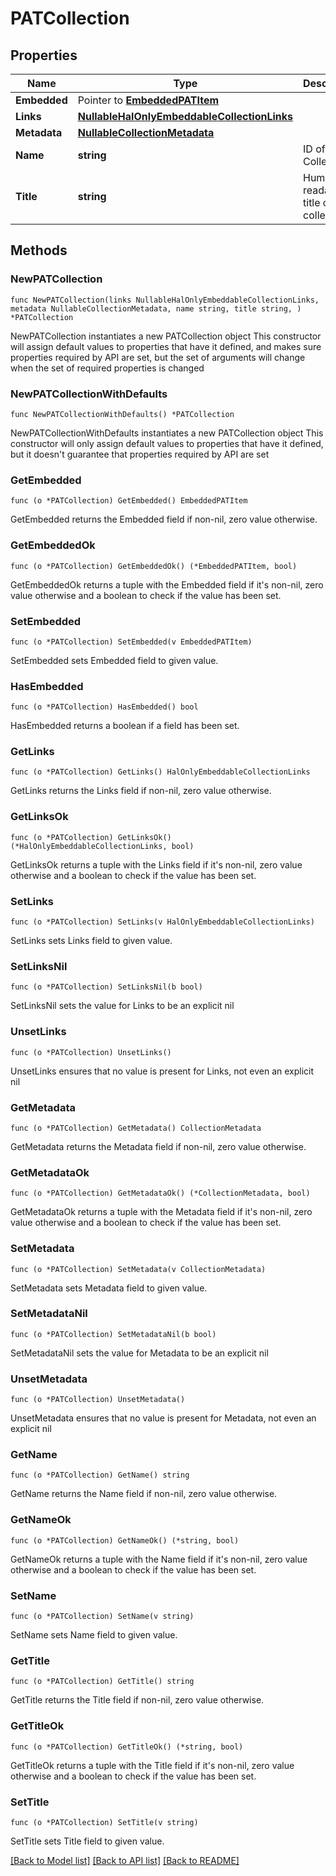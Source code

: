 <!--
Copyright (C) 2020-2024 Arm Limited or its affiliates and Contributors. All rights reserved.
SPDX-License-Identifier: Apache-2.0
-->
# PATCollection

## Properties

Name | Type | Description | Notes
------------ | ------------- | ------------- | -------------
**Embedded** | Pointer to [**EmbeddedPATItem**](EmbeddedPATItem.md) |  | [optional] 
**Links** | [**NullableHalOnlyEmbeddableCollectionLinks**](HalOnlyEmbeddableCollectionLinks.md) |  | 
**Metadata** | [**NullableCollectionMetadata**](CollectionMetadata.md) |  | 
**Name** | **string** | ID of the Collection. | [readonly] 
**Title** | **string** | Human readable title of the collection. | [readonly] 

## Methods

### NewPATCollection

`func NewPATCollection(links NullableHalOnlyEmbeddableCollectionLinks, metadata NullableCollectionMetadata, name string, title string, ) *PATCollection`

NewPATCollection instantiates a new PATCollection object
This constructor will assign default values to properties that have it defined,
and makes sure properties required by API are set, but the set of arguments
will change when the set of required properties is changed

### NewPATCollectionWithDefaults

`func NewPATCollectionWithDefaults() *PATCollection`

NewPATCollectionWithDefaults instantiates a new PATCollection object
This constructor will only assign default values to properties that have it defined,
but it doesn't guarantee that properties required by API are set

### GetEmbedded

`func (o *PATCollection) GetEmbedded() EmbeddedPATItem`

GetEmbedded returns the Embedded field if non-nil, zero value otherwise.

### GetEmbeddedOk

`func (o *PATCollection) GetEmbeddedOk() (*EmbeddedPATItem, bool)`

GetEmbeddedOk returns a tuple with the Embedded field if it's non-nil, zero value otherwise
and a boolean to check if the value has been set.

### SetEmbedded

`func (o *PATCollection) SetEmbedded(v EmbeddedPATItem)`

SetEmbedded sets Embedded field to given value.

### HasEmbedded

`func (o *PATCollection) HasEmbedded() bool`

HasEmbedded returns a boolean if a field has been set.

### GetLinks

`func (o *PATCollection) GetLinks() HalOnlyEmbeddableCollectionLinks`

GetLinks returns the Links field if non-nil, zero value otherwise.

### GetLinksOk

`func (o *PATCollection) GetLinksOk() (*HalOnlyEmbeddableCollectionLinks, bool)`

GetLinksOk returns a tuple with the Links field if it's non-nil, zero value otherwise
and a boolean to check if the value has been set.

### SetLinks

`func (o *PATCollection) SetLinks(v HalOnlyEmbeddableCollectionLinks)`

SetLinks sets Links field to given value.


### SetLinksNil

`func (o *PATCollection) SetLinksNil(b bool)`

 SetLinksNil sets the value for Links to be an explicit nil

### UnsetLinks
`func (o *PATCollection) UnsetLinks()`

UnsetLinks ensures that no value is present for Links, not even an explicit nil
### GetMetadata

`func (o *PATCollection) GetMetadata() CollectionMetadata`

GetMetadata returns the Metadata field if non-nil, zero value otherwise.

### GetMetadataOk

`func (o *PATCollection) GetMetadataOk() (*CollectionMetadata, bool)`

GetMetadataOk returns a tuple with the Metadata field if it's non-nil, zero value otherwise
and a boolean to check if the value has been set.

### SetMetadata

`func (o *PATCollection) SetMetadata(v CollectionMetadata)`

SetMetadata sets Metadata field to given value.


### SetMetadataNil

`func (o *PATCollection) SetMetadataNil(b bool)`

 SetMetadataNil sets the value for Metadata to be an explicit nil

### UnsetMetadata
`func (o *PATCollection) UnsetMetadata()`

UnsetMetadata ensures that no value is present for Metadata, not even an explicit nil
### GetName

`func (o *PATCollection) GetName() string`

GetName returns the Name field if non-nil, zero value otherwise.

### GetNameOk

`func (o *PATCollection) GetNameOk() (*string, bool)`

GetNameOk returns a tuple with the Name field if it's non-nil, zero value otherwise
and a boolean to check if the value has been set.

### SetName

`func (o *PATCollection) SetName(v string)`

SetName sets Name field to given value.


### GetTitle

`func (o *PATCollection) GetTitle() string`

GetTitle returns the Title field if non-nil, zero value otherwise.

### GetTitleOk

`func (o *PATCollection) GetTitleOk() (*string, bool)`

GetTitleOk returns a tuple with the Title field if it's non-nil, zero value otherwise
and a boolean to check if the value has been set.

### SetTitle

`func (o *PATCollection) SetTitle(v string)`

SetTitle sets Title field to given value.



[[Back to Model list]](../README.md#documentation-for-models) [[Back to API list]](../README.md#documentation-for-api-endpoints) [[Back to README]](../README.md)


